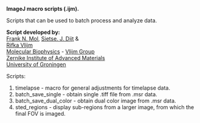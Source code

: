 <b>ImageJ macro scripts (.ijm).</b><br>

Scripts that can be used to batch process and analyze data.
        
<b>Script developed by:</b><br>
<a href="https://www.rug.nl/staff/frank.mol/">Frank N. Mol</a>, <a href="https://www.rug.nl/staff/s.j.dijt/">Sietse. J. Dijt</a> &  
<a href="https://www.rug.nl/staff/r.vlijm/">Rifka Vlijm</a> <br>
<a href="https://www.rug.nl/research/zernike/molecular-biophysics/">Molecular Biophysics</a> - 
<a href="https://www.rug.nl/research/zernike/molecular-biophysics/vlijm-group/">Vlijm Group</a><br>
<a href="https://www.rug.nl/research/zernike/">Zernike Institute of Advanced Materials</a><br>
<a href="https://www.rug.nl/">University of Groningen</a><br>

Scripts:
<ol>
  <li>timelapse - macro for general adjustments for timelapse data.</li>
  <li>batch_save_single - obtain single .tiff file from .msr data.</li>
  <li>batch_save_dual_color - obtain dual color image from .msr data.</li>
  <li>sted_regions - display sub-regions from a larger image, from which the final FOV is imaged.</li>
</ol>  
